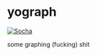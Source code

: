 # yograph
[![Socha](https://img.shields.io/badge/Socha-Packages-blue)](https://software-challenge-python-client.readthedocs.io/en/latest/socha.html)


some graphing (fucking) shit 
